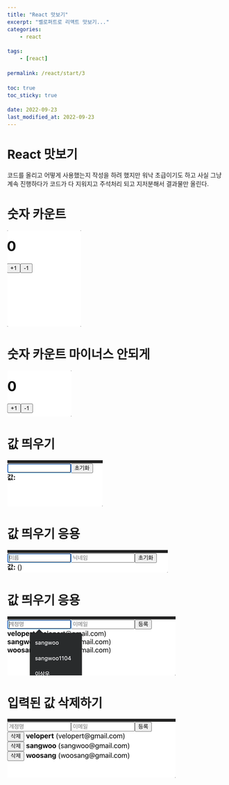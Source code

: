 ```yaml
---
title: "React 맛보기"
excerpt: "벨로퍼트로 리액트 맛보기..."
categories:
    - react

tags:
    - [react]

permalink: /react/start/3

toc: true
toc_sticky: true

date: 2022-09-23
last_modified_at: 2022-09-23
---
```


# React 맛보기

코드를 올리고 어떻게 사용했는지 작성을 하려 했지만 워낙 초급이기도 하고 사실 그냥 계속 진행하다가 코드가 다 지워지고 주석처리 되고 지저분해서 결과물만 올린다.

# 숫자 카운트

![](../../assets/images/posts_img/React/2022-09-23-0to10to0to-10to0.gif)

# 숫자 카운트 마이너스 안되게

![](../../assets/images/posts_img/React/2022-09-23-NOminus.gif)

# 값 띄우기

![](../../assets/images/posts_img/React/2022-09-23-valueAndReset.gif)

# 값 띄우기 응용

![](../../assets/images/posts_img/React/2022-09-23-nameNickname.gif)

# 값 띄우기 응용

![](../../assets/images/posts_img/React/2022-09-23-userInput.gif)

# 입력된 값 삭제하기

![](../../assets/images/posts_img/React/2022-09-23-delete.gif)
